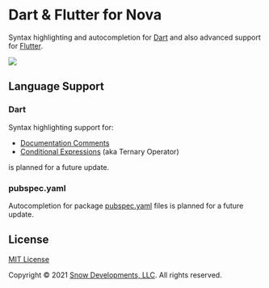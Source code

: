 <!--
As you edit this README template, you can preview your changes by selecting **Extensions → Activate Project as Extension**, opening the Extension Library, and selecting "Dart" in the sidebar.
-->

# Dart & Flutter for Nova

Syntax highlighting and autocompletion for [Dart](https://dartlang.org) and also advanced support for [Flutter](https://flutter.dev).

![](https://nova.app/images/en/dark/editor.png)

## Language Support

### Dart

Syntax highlighting support for:

- [Documentation Comments](https://dart.dev/guides/language/effective-dart/documentation#doc-comments)
- [Conditional Expressions](https://dart.dev/guides/language/language-tour#conditional-expressions) (aka Ternary Operator)

is planned for a future update.

### pubspec.yaml

Autocompletion for package [pubspec.yaml](https://dart.dev/tools/pub/pubspec) files is planned for a future update.

## License

[MIT License](http://opensource.org/licenses/MIT)

Copyright &copy; 2021 [Snow Developments, LLC](https://snow.llc). All rights reserved.

